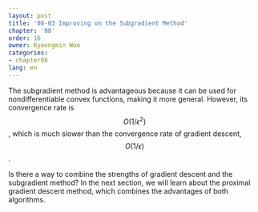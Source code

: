 ```yaml
---
layout: post
title: '08-03 Improving on the Subgradient Method'
chapter: '08'
order: 16
owner: Kyeongmin Woo
categories:
- chapter08
lang: en
---
```


The subgradient method is advantageous because it can be used for nondifferentiable convex functions, making it more general. However, its convergence rate is $$O(1/\epsilon^{2})$$, which is much slower than the convergence rate of gradient descent, $$O(1/\epsilon)$$.

Is there a way to combine the strengths of gradient descent and the subgradient method? In the next section, we will learn about the proximal gradient descent method, which combines the advantages of both algorithms.